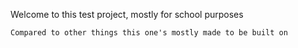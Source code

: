 Welcome to this test project, mostly for school purposes

```
Compared to other things this one's mostly made to be built on
```